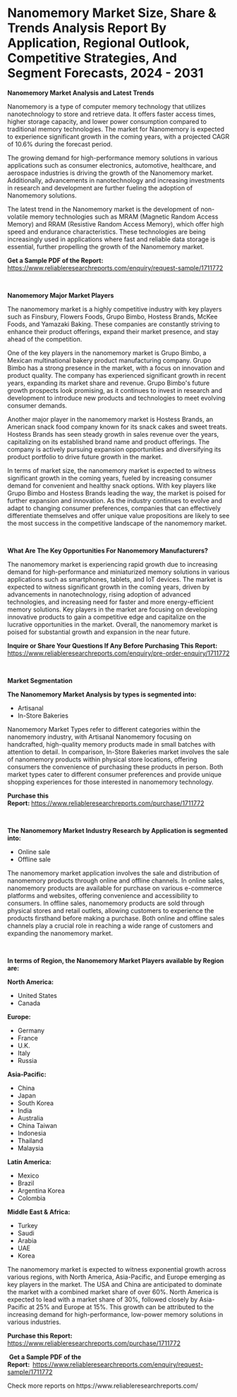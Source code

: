 <p><h1>Nanomemory Market Size, Share & Trends Analysis Report By Application, Regional Outlook, Competitive Strategies, And Segment Forecasts, 2024 - 2031</h1></p><p><strong>Nanomemory Market Analysis and Latest Trends</strong></p>
<p><p>Nanomemory is a type of computer memory technology that utilizes nanotechnology to store and retrieve data. It offers faster access times, higher storage capacity, and lower power consumption compared to traditional memory technologies. The market for Nanomemory is expected to experience significant growth in the coming years, with a projected CAGR of 10.6% during the forecast period. </p><p>The growing demand for high-performance memory solutions in various applications such as consumer electronics, automotive, healthcare, and aerospace industries is driving the growth of the Nanomemory market. Additionally, advancements in nanotechnology and increasing investments in research and development are further fueling the adoption of Nanomemory solutions.</p><p>The latest trend in the Nanomemory market is the development of non-volatile memory technologies such as MRAM (Magnetic Random Access Memory) and RRAM (Resistive Random Access Memory), which offer high speed and endurance characteristics. These technologies are being increasingly used in applications where fast and reliable data storage is essential, further propelling the growth of the Nanomemory market.</p></p>
<p><strong>Get a Sample PDF of the Report:&nbsp;</strong> <a href="https://www.reliableresearchreports.com/enquiry/request-sample/1711772">https://www.reliableresearchreports.com/enquiry/request-sample/1711772</a></p>
<p>&nbsp;</p>
<p><strong>Nanomemory Major Market Players</strong></p>
<p><p>The nanomemory market is a highly competitive industry with key players such as Finsbury, Flowers Foods, Grupo Bimbo, Hostess Brands, McKee Foods, and Yamazaki Baking. These companies are constantly striving to enhance their product offerings, expand their market presence, and stay ahead of the competition.</p><p>One of the key players in the nanomemory market is Grupo Bimbo, a Mexican multinational bakery product manufacturing company. Grupo Bimbo has a strong presence in the market, with a focus on innovation and product quality. The company has experienced significant growth in recent years, expanding its market share and revenue. Grupo Bimbo's future growth prospects look promising, as it continues to invest in research and development to introduce new products and technologies to meet evolving consumer demands.</p><p>Another major player in the nanomemory market is Hostess Brands, an American snack food company known for its snack cakes and sweet treats. Hostess Brands has seen steady growth in sales revenue over the years, capitalizing on its established brand name and product offerings. The company is actively pursuing expansion opportunities and diversifying its product portfolio to drive future growth in the market.</p><p>In terms of market size, the nanomemory market is expected to witness significant growth in the coming years, fueled by increasing consumer demand for convenient and healthy snack options. With key players like Grupo Bimbo and Hostess Brands leading the way, the market is poised for further expansion and innovation. As the industry continues to evolve and adapt to changing consumer preferences, companies that can effectively differentiate themselves and offer unique value propositions are likely to see the most success in the competitive landscape of the nanomemory market.</p></p>
<p>&nbsp;</p>
<p><strong>What Are The Key Opportunities For Nanomemory Manufacturers?</strong></p>
<p><p>The nanomemory market is experiencing rapid growth due to increasing demand for high-performance and miniaturized memory solutions in various applications such as smartphones, tablets, and IoT devices. The market is expected to witness significant growth in the coming years, driven by advancements in nanotechnology, rising adoption of advanced technologies, and increasing need for faster and more energy-efficient memory solutions. Key players in the market are focusing on developing innovative products to gain a competitive edge and capitalize on the lucrative opportunities in the market. Overall, the nanomemory market is poised for substantial growth and expansion in the near future.</p></p>
<p><strong>Inquire or Share Your Questions If Any Before Purchasing This Report:</strong> <a href="https://www.reliableresearchreports.com/enquiry/pre-order-enquiry/1711772">https://www.reliableresearchreports.com/enquiry/pre-order-enquiry/1711772</a></p>
<p>&nbsp;</p>
<p><strong>Market Segmentation</strong></p>
<p><strong>The Nanomemory Market Analysis by types is segmented into:</strong></p>
<p><ul><li>Artisanal</li><li>In-Store Bakeries</li></ul></p>
<p><p>Nanomemory Market Types refer to different categories within the nanomemory industry, with Artisanal Nanomemory focusing on handcrafted, high-quality memory products made in small batches with attention to detail. In comparison, In-Store Bakeries market involves the sale of nanomemory products within physical store locations, offering consumers the convenience of purchasing these products in person. Both market types cater to different consumer preferences and provide unique shopping experiences for those interested in nanomemory technology.</p></p>
<p><strong>Purchase this Report:&nbsp;</strong><a href="https://www.reliableresearchreports.com/purchase/1711772">https://www.reliableresearchreports.com/purchase/1711772</a></p>
<p>&nbsp;</p>
<p><strong>The Nanomemory Market Industry Research by Application is segmented into:</strong></p>
<p><ul><li>Online sale</li><li>Offline sale</li></ul></p>
<p><p>The nanomemory market application involves the sale and distribution of nanomemory products through online and offline channels. In online sales, nanomemory products are available for purchase on various e-commerce platforms and websites, offering convenience and accessibility to consumers. In offline sales, nanomemory products are sold through physical stores and retail outlets, allowing customers to experience the products firsthand before making a purchase. Both online and offline sales channels play a crucial role in reaching a wide range of customers and expanding the nanomemory market.</p></p>
<p>&nbsp;</p>
<p><strong>In terms of Region, the Nanomemory Market Players available by Region are:</strong></p>
<p>
    <p> <strong> North America: </strong>
        <ul>
            <li>United States</li>
            <li>Canada</li>
        </ul>
        </p> 
    <p> <strong> Europe: </strong>
        <ul>
            <li>Germany</li>
            <li>France</li>
            <li>U.K.</li>
            <li>Italy</li>
            <li>Russia</li>
        </ul>
        </p> 
    <p> <strong> Asia-Pacific: </strong>
        <ul>
            <li>China</li>
            <li>Japan</li>
            <li>South Korea</li>
            <li>India</li>
            <li>Australia</li>
            <li>China Taiwan</li>
            <li>Indonesia</li>
            <li>Thailand</li>
            <li>Malaysia</li>
        </ul>
        </p> 
    <p> <strong> Latin America: </strong>
        <ul>
            <li>Mexico</li>
            <li>Brazil</li>
            <li>Argentina Korea</li>
            <li>Colombia</li>
        </ul>
        </p> 
    <p> <strong> Middle East & Africa: </strong>
        <ul>
            <li>Turkey</li>
            <li>Saudi</li>
            <li>Arabia</li>
            <li>UAE</li>
            <li>Korea</li>
        </ul>
    </p>
    </p>
<p><p>The nanomemory market is expected to witness exponential growth across various regions, with North America, Asia-Pacific, and Europe emerging as key players in the market. The USA and China are anticipated to dominate the market with a combined market share of over 60%. North America is expected to lead with a market share of 30%, followed closely by Asia-Pacific at 25% and Europe at 15%. This growth can be attributed to the increasing demand for high-performance, low-power memory solutions in various industries.</p></p>
<p><strong>Purchase this Report: </strong><a href="https://www.reliableresearchreports.com/purchase/1711772">https://www.reliableresearchreports.com/purchase/1711772</a></p>
<p>&nbsp;<strong>Get a Sample PDF of the Report:&nbsp;&nbsp;</strong><a href="https://www.reliableresearchreports.com/enquiry/request-sample/1711772">https://www.reliableresearchreports.com/enquiry/request-sample/1711772</a></p>
<p><strong></strong></p>
<p>Check more reports on https://www.reliableresearchreports.com/</p>